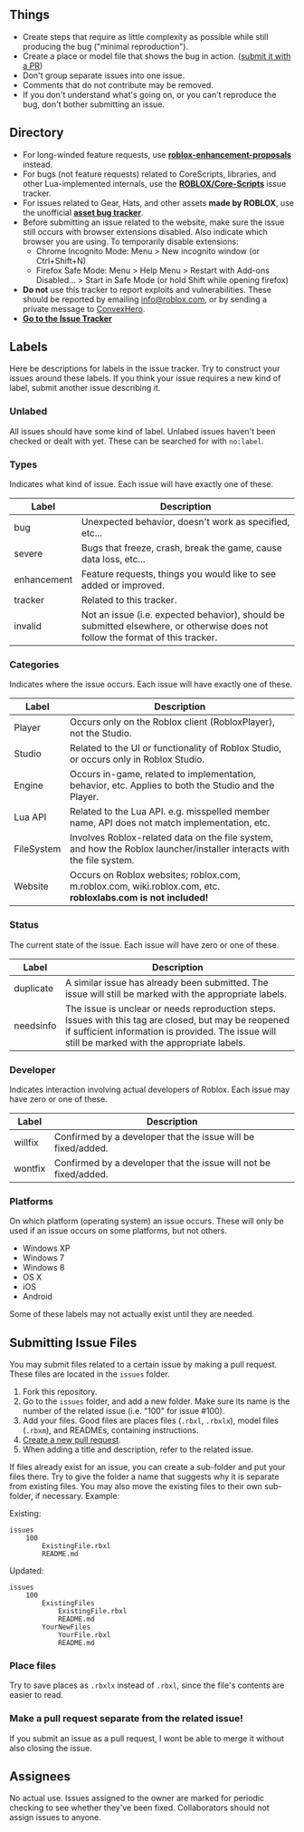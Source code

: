 ## Things

- Create steps that require as little complexity as possible while still producing the bug ("minimal reproduction").
- Create a place or model file that shows the bug in action. ([submit it with a PR](#submitting-issue-files))
- Don't group separate issues into one issue.
- Comments that do not contribute may be removed.
- If you don't understand what's going on, or you can't reproduce the bug, don't bother submitting an issue.

## Directory

- For long-winded feature requests, use **[roblox-enhancement-proposals](https://github.com/RobloxLabs/roblox-enhancement-proposals)** instead.
- For bugs (not feature requests) related to CoreScripts, libraries, and other Lua-implemented internals, use the **[ROBLOX/Core-Scripts](https://github.com/ROBLOX/Core-Scripts)** issue tracker.
- For issues related to Gear, Hats, and other assets **made by ROBLOX**, use the unofficial **[asset bug tracker](https://github.com/matthewdean/roblox-asset-bug-tracker)**.
- Before submitting an issue related to the website, make sure the issue still occurs with browser extensions disabled. Also indicate which browser you are using. To temporarily disable extensions:
	- Chrome Incognito Mode: Menu > New incognito window (or Ctrl+Shift+N)
	- Firefox Safe Mode: Menu > Help Menu > Restart with Add-ons Disabled... > Start in Safe Mode (or hold Shift while opening firefox)
- **Do not** use this tracker to report exploits and vulnerabilities. These should be reported by emailing info@roblox.com, or by sending a private message to [ConvexHero](http://www.roblox.com/User.aspx?id=66766775).
- **[Go to the Issue Tracker](https://github.com/Anaminus/roblox-bug-tracker/issues)**

## Labels

Here be descriptions for labels in the issue tracker. Try to construct your issues around these labels. If you think your issue requires a new kind of label, submit another issue describing it.

### Unlabed

All issues should have some kind of label. Unlabed issues haven't been checked or dealt with yet. These can be searched for with `no:label`.

### Types

Indicates what kind of issue. Each issue will have exactly one of these.

Label       | Description
------------|------------
bug         | Unexpected behavior, doesn't work as specified, etc...
severe      | Bugs that freeze, crash, break the game, cause data loss, etc...
enhancement | Feature requests, things you would like to see added or improved.
tracker     | Related to this tracker.
invalid     | Not an issue (i.e. expected behavior), should be submitted elsewhere, or otherwise does not follow the format of this tracker.

### Categories

Indicates where the issue occurs. Each issue will have exactly one of these.

Label      | Description
-----------|------------
Player     | Occurs only on the Roblox client (RobloxPlayer), not the Studio.
Studio     | Related to the UI or functionality of Roblox Studio, or occurs only in Roblox Studio.
Engine     | Occurs in-game, related to implementation, behavior, etc. Applies to both the Studio and the Player.
Lua API    | Related to the Lua API. e.g. misspelled member name, API does not match implementation, etc.
FileSystem | Involves Roblox-related data on the file system, and how the Roblox launcher/installer interacts with the file system.
Website    | Occurs on Roblox websites; roblox.com, m.roblox.com, wiki.roblox.com, etc. **robloxlabs.com is not included!**

### Status

The current state of the issue. Each issue will have zero or one of these.

Label     | Description
----------|------------
duplicate | A similar issue has already been submitted. The issue will still be marked with the appropriate labels.
needsinfo | The issue is unclear or needs reproduction steps. Issues with this tag are closed, but may be reopened if sufficient information is provided. The issue will still be marked with the appropriate labels.

### Developer

Indicates interaction involving actual developers of Roblox. Each issue may have zero or one of these.

Label   | Description
--------|------------
willfix | Confirmed by a developer that the issue will be fixed/added.
wontfix | Confirmed by a developer that the issue will not be fixed/added.

### Platforms

On which platform (operating system) an issue occurs. These will only be used if an issue occurs on some platforms, but not others.

- Windows XP
- Windows 7
- Windows 8
- OS X
- iOS
- Android

Some of these labels may not actually exist until they are needed.

## Submitting Issue Files

You may submit files related to a certain issue by making a pull request.
These files are located in the `issues` folder.

1. Fork this repository.
2. Go to the `issues` folder, and add a new folder. Make sure its name is the
   number of the related issue (i.e. "100" for issue #100).
3. Add your files. Good files are places files (`.rbxl`, `.rbxlx`), model
   files (`.rbxm`), and READMEs, containing instructions.
4. [Create a new pull request](https://help.github.com/articles/creating-a-pull-request).
5. When adding a title and description, refer to the related issue.

If files already exist for an issue, you can create a sub-folder and put your
files there. Try to give the folder a name that suggests why it is separate
from existing files. You may also move the existing files to their own sub-
folder, if necessary. Example:

Existing:

	issues
		100
			ExistingFile.rbxl
			README.md

Updated:

	issues
		100
			ExistingFiles
				ExistingFile.rbxl
				README.md
			YourNewFiles
				YourFile.rbxl
				README.md

### Place files

Try to save places as `.rbxlx` instead of `.rbxl`, since the file's contents
are easier to read.

### Make a pull request separate from the related issue!

If you submit an issue as a pull request, I wont be able to merge it without
also closing the issue.

## Assignees

No actual use. Issues assigned to the owner are marked for periodic checking
to see whether they've been fixed. Collaborators should not assign issues to
anyone.
